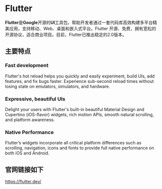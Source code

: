 # Flutter  
**Flutter**是**Google**开源的**UI**工具包，帮助开发者通过一套代码库高效构建多平台精美应用，支持移动、Web、桌面和嵌入式平台。Flutter 开源、免费，拥有宽松的开源协议，适合商业项目。目前，Flutter已推出稳定的2.0版本。 
## 主要特点  
### Fast development  
Flutter's hot reload helps you quickly and easily experiment, build UIs, add features, and fix bugs faster. Experience sub-second reload times without losing state on emulators, simulators, and hardware.  
### Expressive, beautiful UIs  
Delight your users with Flutter's built-in beautiful Material Design and Cupertino (iOS-flavor) widgets, rich motion APIs, smooth natural scrolling, and platform awareness.  
### Native Performance  
Flutter’s widgets incorporate all critical platform differences such as scrolling, navigation, icons and fonts to provide full native performance on both iOS and Android.  
## 官网链接如下  
<https://flutter.dev/>
